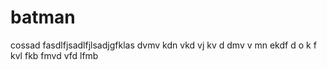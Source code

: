 # batman

cossad fasdlfjsadlfjlsadjgfklas dvmv  kdn vkd vj kv d dmv v mn  ekdf d o k f kvl fkb  fmvd vfd lfmb 
